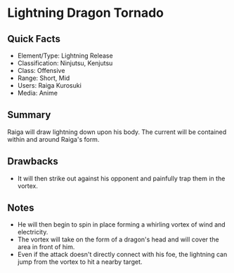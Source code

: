# Lightning Dragon Tornado

## Quick Facts
- Element/Type: Lightning Release
- Classification: Ninjutsu, Kenjutsu
- Class: Offensive
- Range: Short, Mid
- Users: Raiga Kurosuki
- Media: Anime

## Summary
Raiga will draw lightning down upon his body. The current will be contained within and around Raiga's form.

## Drawbacks
- It will then strike out against his opponent and painfully trap them in the vortex.

## Notes
- He will then begin to spin in place forming a whirling vortex of wind and electricity.
- The vortex will take on the form of a dragon's head and will cover the area in front of him.
- Even if the attack doesn't directly connect with his foe, the lightning can jump from the vortex to hit a nearby target.
